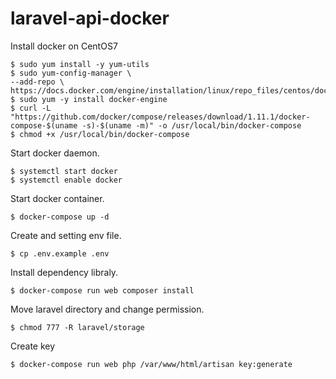 # laravel-api-docker
    
Install docker on CentOS7
    
    $ sudo yum install -y yum-utils
    $ sudo yum-config-manager \
    --add-repo \
    https://docs.docker.com/engine/installation/linux/repo_files/centos/docker.repo
    $ sudo yum -y install docker-engine
    $ curl -L "https://github.com/docker/compose/releases/download/1.11.1/docker-compose-$(uname -s)-$(uname -m)" -o /usr/local/bin/docker-compose
    $ chmod +x /usr/local/bin/docker-compose

Start docker daemon.

    $ systemctl start docker
    $ systemctl enable docker

Start docker container.
    
    $ docker-compose up -d

Create and setting env file.

    $ cp .env.example .env

Install dependency libraly.

    $ docker-compose run web composer install

Move laravel directory and change permission.

    $ chmod 777 -R laravel/storage

Create key

    $ docker-compose run web php /var/www/html/artisan key:generate

